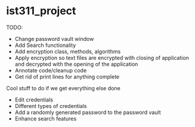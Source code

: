 # ist311_project
TODO: 
- Change password vault window
- Add Search functionality
- Add encryption class, methods, algorithms
- Apply encryption so text files are encrypted with closing of application and decrypted with the opening of the application
- Annotate code/cleanup code
- Get rid of print lines for anything complete

Cool stuff to do if we get everything else done
- Edit credentials
- Different types of credentials
- Add a randomly generated password to the password vault
- Enhance search features
